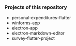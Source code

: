 ### Projects of this repository

- personal-expenditures-flutter
- winforms-app
- electron-app
- electron-markdown-editor
- survey-flutter-project
